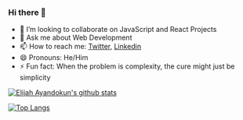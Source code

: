### Hi there 👋

<!--
**ElijahTobs/ElijahTobs** is a ✨ _special_ ✨ repository because its `README.md` (this file) appears on your GitHub profile.

Here are some ideas to get you started:

- 🔭 I’m currently working on ...
- 🌱 I’m currently learning ...
- 👯 I’m looking to collaborate on ...
- 🤔 I’m looking for help with ...
- 💬 Ask me about ...
- 📫 How to reach me: ...
- 😄 Pronouns: ...
- ⚡ Fun fact: ...
-->


- 👯 I’m looking to collaborate on JavaScript and React Projects
- 💬 Ask me about Web Development
- 📫 How to reach me: [Twitter](https://twitter.com/elijahDEVinci), [Linkedin](https://www.linkedin.com/in/ayandokunelijah/)
- 😄 Pronouns: He/Him
- ⚡ Fun fact: When the problem is complexity, the cure might just be simplicity

<!--
**ElijahTobs/ElijahTobs** is a ✨ _special_ ✨ repository because its `README.md` (this file) appears on your GitHub profile.

- 🤔 I’m looking for help with ...
-->

[![Elijah Ayandokun's github stats](https://github-readme-stats.vercel.app/api?username=ElijahTobs&show_icons=true&theme=radical)](https://github.com/ElijahTobs/github-readme-stats)


[![Top Langs](https://github-readme-stats.vercel.app/api/top-langs/?username=ElijahTobs&show_icons=true&theme=radical&layout=compact)](https://github.com/ElijahTobs/github-readme-stats)

